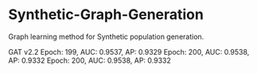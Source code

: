 # Synthetic-Graph-Generation
Graph learning method for Synthetic population generation.


GAT v2.2
Epoch: 199, AUC: 0.9537, AP: 0.9329
Epoch: 200, AUC: 0.9538, AP: 0.9332
Epoch: 200, AUC: 0.9538, AP: 0.9332
